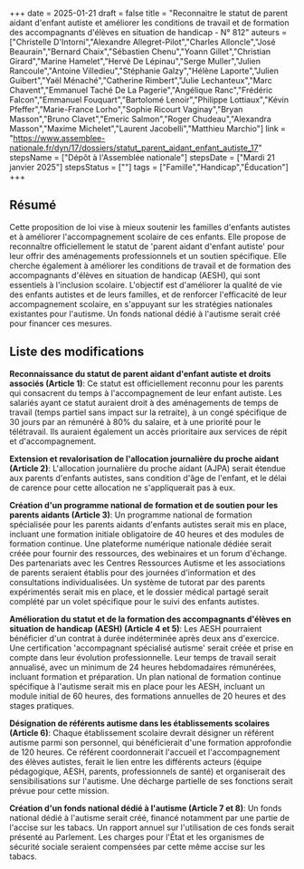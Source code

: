 +++
date = 2025-01-21
draft = false
title = "Reconnaitre le statut de parent aidant d'enfant autiste et améliorer les conditions de travail et de formation des accompagnants d'élèves en situation de handicap - N° 812"
auteurs = ["Christelle D'Intorni","Alexandre Allegret-Pilot","Charles Alloncle","José Beaurain","Bernard Chaix","Sébastien Chenu","Yoann Gillet","Christian Girard","Marine Hamelet","Hervé De Lépinau","Serge Muller","Julien Rancoule","Antoine Villedieu","Stéphanie Galzy","Hélène Laporte","Julien Guibert","Yaël Ménaché","Catherine Rimbert","Julie Lechanteux","Marc Chavent","Emmanuel Taché De La Pagerie","Angélique Ranc","Frédéric Falcon","Emmanuel Fouquart","Bartolomé Lenoir","Philippe Lottiaux","Kévin Pfeffer","Marie-France Lorho","Sophie Ricourt Vaginay","Bryan Masson","Bruno Clavet","Emeric Salmon","Roger Chudeau","Alexandra Masson","Maxime Michelet","Laurent Jacobelli","Matthieu Marchio"]
link = "https://www.assemblee-nationale.fr/dyn/17/dossiers/statut_parent_aidant_enfant_autiste_17"
stepsName = ["Dépôt à l'Assemblée nationale"]
stepsDate = ["Mardi 21 janvier 2025"]
stepsStatus = [""]
tags = ["Famille","Handicap","Éducation"]
+++

## Résumé

Cette proposition de loi vise à mieux soutenir les familles d'enfants autistes et à améliorer l'accompagnement scolaire de ces enfants. Elle propose de reconnaître officiellement le statut de 'parent aidant d'enfant autiste' pour leur offrir des aménagements professionnels et un soutien spécifique. Elle cherche également à améliorer les conditions de travail et de formation des accompagnants d'élèves en situation de handicap (AESH), qui sont essentiels à l'inclusion scolaire. L'objectif est d'améliorer la qualité de vie des enfants autistes et de leurs familles, et de renforcer l'efficacité de leur accompagnement scolaire, en s'appuyant sur les stratégies nationales existantes pour l'autisme. Un fonds national dédié à l'autisme serait créé pour financer ces mesures.

## Liste des modifications

**Reconnaissance du statut de parent aidant d'enfant autiste et droits associés (Article 1)**: Ce statut est officiellement reconnu pour les parents qui consacrent du temps à l'accompagnement de leur enfant autiste. Les salariés ayant ce statut auraient droit à des aménagements de temps de travail (temps partiel sans impact sur la retraite), à un congé spécifique de 30 jours par an rémunéré à 80% du salaire, et à une priorité pour le télétravail. Ils auraient également un accès prioritaire aux services de répit et d'accompagnement.

**Extension et revalorisation de l'allocation journalière du proche aidant (Article 2)**: L'allocation journalière du proche aidant (AJPA) serait étendue aux parents d'enfants autistes, sans condition d'âge de l'enfant, et le délai de carence pour cette allocation ne s'appliquerait pas à eux.

**Création d'un programme national de formation et de soutien pour les parents aidants (Article 3)**: Un programme national de formation spécialisée pour les parents aidants d'enfants autistes serait mis en place, incluant une formation initiale obligatoire de 40 heures et des modules de formation continue. Une plateforme numérique nationale dédiée serait créée pour fournir des ressources, des webinaires et un forum d'échange. Des partenariats avec les Centres Ressources Autisme et les associations de parents seraient établis pour des journées d'information et des consultations individualisées. Un système de tutorat par des parents expérimentés serait mis en place, et le dossier médical partagé serait complété par un volet spécifique pour le suivi des enfants autistes.

**Amélioration du statut et de la formation des accompagnants d'élèves en situation de handicap (AESH) (Article 4 et 5)**: Les AESH pourraient bénéficier d'un contrat à durée indéterminée après deux ans d'exercice. Une certification 'accompagnant spécialisé autisme' serait créée et prise en compte dans leur évolution professionnelle. Leur temps de travail serait annualisé, avec un minimum de 24 heures hebdomadaires rémunérées, incluant formation et préparation. Un plan national de formation continue spécifique à l'autisme serait mis en place pour les AESH, incluant un module initial de 60 heures, des formations annuelles de 20 heures et des stages pratiques.

**Désignation de référents autisme dans les établissements scolaires (Article 6)**: Chaque établissement scolaire devrait désigner un référent autisme parmi son personnel, qui bénéficierait d'une formation approfondie de 120 heures. Ce référent coordonnerait l'accueil et l'accompagnement des élèves autistes, ferait le lien entre les différents acteurs (équipe pédagogique, AESH, parents, professionnels de santé) et organiserait des sensibilisations sur l'autisme. Une décharge partielle de ses fonctions serait prévue pour cette mission.

**Création d'un fonds national dédié à l'autisme (Article 7 et 8)**: Un fonds national dédié à l'autisme serait créé, financé notamment par une partie de l'accise sur les tabacs. Un rapport annuel sur l'utilisation de ces fonds serait présenté au Parlement. Les charges pour l'État et les organismes de sécurité sociale seraient compensées par cette même accise sur les tabacs.
